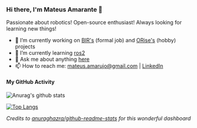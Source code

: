 ### Hi there, I'm Mateus Amarante 👋

Passionate about robotics! Open-source enthusiast! Always looking for learning new things!

- 🔭 I’m currently working on [BIR's](https://github.com/Brazilian-Institute-of-Robotics) (formal job) and [ORise's](https://github.com/orise-robotics) (hobby) projects
- 🌱 I’m currently learning [ros2](https://index.ros.org/doc/ros2/)
- 💬 Ask me about anything [here](https://github.com/mateus-amarante/mateus-amarante/issues)
- 📫 How to reach me: mateus.amarujo@gmail.com | [LinkedIn](https://www.linkedin.com/in/mateus-amarante-araujo/)

#### My GitHub Activity

![Anurag's github stats](https://github-readme-stats-sigma-sepia.vercel.app/api?count_private=true&username=mateus-amarante&hide=stars)

[![Top Langs](https://github-readme-stats-sigma-sepia.vercel.app/api/top-langs/?username=mateus-amarante&hide=javascript,java,c,matlab&layout=compact&langs_count=8)](https://github.com/anuraghazra/github-readme-stats)

_Credits to [anuraghazra/github-readme-stats](https://github.com/anuraghazra/github-readme-stats) for this wonderful dashboard_

<!--
**mateus-amarante/mateus-amarante** is a ✨ _special_ ✨ repository because its `README.md` (this file) appears on your GitHub profile.

Here are some ideas to get you started:
- 🤔 I’m looking for help with ...
- 😄 Pronouns: ...
- 👯 I’m looking to collaborate on ...
- ⚡ Fun fact: ...
-->
